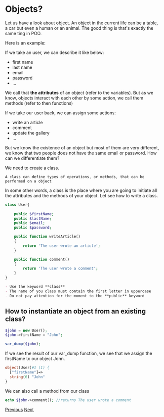 # Objects?

Let us have a look about object. An object in the current life can be a table, a car but even a human or an animal. The good thing is that's exactly the same ting in POO. 

Here is an example:

If we take an user, we can describe it like below: 

- first name
- last name
- email
- password 
- ...

We call that **the attributes** of an object (refer to the variables). But as we know, objects interact with each other by some action, we call them methods (refer to then functions)

If we take our user back, we can assign some actions:

- write an article
- comment 
- update the gallery
- ...

But we know the existence of an object but most of them are very different, we know that two people does not have the same email or password.
How can we differentiate them? 

We need to create a class.

```A class can define types of operations, or methods, that can be performed on a object```

In some other words, a class is the place where you are going to initiate all the attributes and the methods of your object. Let see how to write a class.

```php
class User{
    
    public $firstName;
    public $lastName;
    public $email;
    public $password;

    public function writeArticle()
    {
        return 'The user wrote an article';
    }

    public function comment()
    {
        return 'The user wrote a comment';
    }
}
```

```markdown
- Use the keyword **class** 
- The name of you class must contain the first letter in uppercase
- Do not pay attention for the moment to the **public** keyword
```

## How to instantiate an object from an existing class? 

```php
$john = new User();
$john->firstName = "John";

var_dump($john);

```

If we see the result of our var_dump function, we see that we assign the firstName to our object John.

```php
object(User)#1 (1) {
  ["firstName"]=>
  string(6) "John"
}

```

We can also call a method from our class

```php
echo $john->comment(); //returns The user wrote a comment
```
[Previous](../README.md)
[Next](../02.contruct/readme.md)